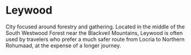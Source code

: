 # Leywood

City focused around forestry and gathering. Located in the middle of the South Westwood Forest near the Blackveil Mountains, Leywood is often used by travelers who prefer a much safer route from Locria to Northern Rohumaad, at the expense of a longer journey.
